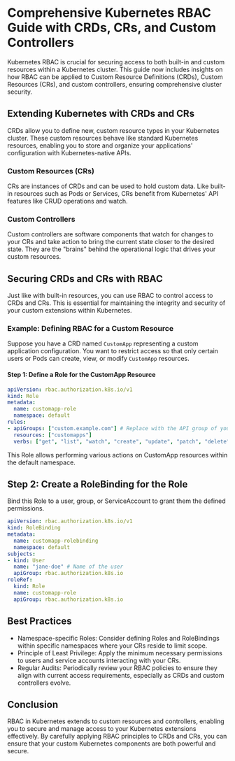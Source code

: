 # Comprehensive Kubernetes RBAC Guide with CRDs, CRs, and Custom Controllers

Kubernetes RBAC is crucial for securing access to both built-in and custom resources within a Kubernetes cluster. This guide now includes insights on how RBAC can be applied to Custom Resource Definitions (CRDs), Custom Resources (CRs), and custom controllers, ensuring comprehensive cluster security.

## Extending Kubernetes with CRDs and CRs

CRDs allow you to define new, custom resource types in your Kubernetes cluster. These custom resources behave like standard Kubernetes resources, enabling you to store and organize your applications' configuration with Kubernetes-native APIs.

### Custom Resources (CRs)

CRs are instances of CRDs and can be used to hold custom data. Like built-in resources such as Pods or Services, CRs benefit from Kubernetes' API features like CRUD operations and watch.

### Custom Controllers

Custom controllers are software components that watch for changes to your CRs and take action to bring the current state closer to the desired state. They are the "brains" behind the operational logic that drives your custom resources.

## Securing CRDs and CRs with RBAC

Just like with built-in resources, you can use RBAC to control access to CRDs and CRs. This is essential for maintaining the integrity and security of your custom extensions within Kubernetes.

### Example: Defining RBAC for a Custom Resource

Suppose you have a CRD named `CustomApp` representing a custom application configuration. You want to restrict access so that only certain users or Pods can create, view, or modify `CustomApp` resources.

#### Step 1: Define a Role for the CustomApp Resource

```yaml
apiVersion: rbac.authorization.k8s.io/v1
kind: Role
metadata:
  name: customapp-role
  namespace: default
rules:
- apiGroups: ["custom.example.com"] # Replace with the API group of your CRD
  resources: ["customapps"]
  verbs: ["get", "list", "watch", "create", "update", "patch", "delete"]
```
This Role allows performing various actions on CustomApp resources within the default namespace.

## Step 2: Create a RoleBinding for the Role
Bind this Role to a user, group, or ServiceAccount to grant them the defined permissions.

```yaml
apiVersion: rbac.authorization.k8s.io/v1
kind: RoleBinding
metadata:
  name: customapp-rolebinding
  namespace: default
subjects:
- kind: User
  name: "jane-doe" # Name of the user
  apiGroup: rbac.authorization.k8s.io
roleRef:
  kind: Role
  name: customapp-role
  apiGroup: rbac.authorization.k8s.io
```

## Best Practices
- Namespace-specific Roles: Consider defining Roles and RoleBindings within specific namespaces where your CRs reside to limit scope.
- Principle of Least Privilege: Apply the minimum necessary permissions to users and service accounts interacting with your CRs.
- Regular Audits: Periodically review your RBAC policies to ensure they align with current access requirements, especially as CRDs and custom controllers evolve.


## Conclusion
RBAC in Kubernetes extends to custom resources and controllers, enabling you to secure and manage access to your Kubernetes extensions effectively. By carefully applying RBAC principles to CRDs and CRs, you can ensure that your custom Kubernetes components are both powerful and secure.
